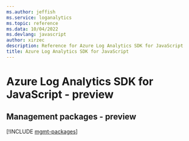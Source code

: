 ```yaml
---
ms.author: jeffish
ms.service: loganalytics
ms.topic: reference
ms.data: 10/04/2022
ms.devlang: javascript
author: xirzec
description: Reference for Azure Log Analytics SDK for JavaScript
title: Azure Log Analytics SDK for JavaScript
---
```

# Azure Log Analytics SDK for JavaScript - preview

## Management packages - preview
[!INCLUDE [mgmt-packages](log-analytics-mgmt-index.md)]